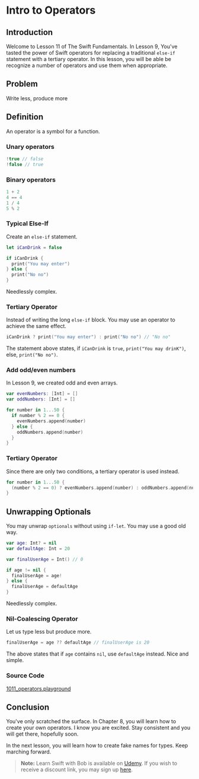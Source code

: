 # Intro to Operators

## Introduction
Welcome to Lesson 11 of The Swift Fundamentals. In Lesson 9, You've tasted the power of Swift operators for replacing a traditional `else-if` statement with a tertiary operator. In this lesson, you will be able be recognize a number of operators and use them when appropriate.


## Problem
Write less, produce more

## Definition
An operator is a symbol for a function.

### Unary operators
```swift
!true // false
!false // true
```

### Binary operators
```swift
1 + 2
4 == 4
1 / 4
5 % 2
```

### Typical Else-If
Create an `else-if` statement.

```swift
let iCanDrink = false

if iCanDrink {
  print("You may enter")
} else {
  print("No no")
}
```

Needlessly complex.

### Tertiary Operator
Instead of writing the long `else-if` block. You may use an operator to achieve the same effect.

```swift
iCanDrink ? print("You may enter") : print("No no") // "No no"
```

The statement above states, if `iCanDrink` is `true`, `print("You may drinK")`, else, `print("No no")`.

### Add odd/even numbers
In Lesson 9, we created odd and even arrays.

```swift
var evenNumbers: [Int] = []
var oddNumbers: [Int] = []

for number in 1...50 {
  if number % 2 == 0 {
    evenNumbers.append(number)
  } else {
    oddNumbers.append(number)
  }
}
```

### Tertiary Operator
Since there are only two conditions, a tertiary operator is used instead.

```swift
for number in 1...50 {
  (number % 2 == 0) ? evenNumbers.append(number) : oddNumbers.append(number)
}
```

## Unwrapping Optionals
You may unwrap `optionals` without using `if-let`. You may use a good old way.

```swift
var age: Int? = nil
var defaultAge: Int = 20

var finalUserAge = Int() // 0

if age != nil {
  finalUserAge = age!
} else {
  finalUserAge = defaultAge
}
```
Needlessly complex.

### Nil-Coalescing Operator
Let us type less but produce more.

```swift
finalUserAge = age ?? defaultAge // finalUserAge is 20
```

The above states that if `age` contains `nil`, use `defaultAge` instead. Nice and simple.

### Source Code
[1011_operators.playground](https://www.dropbox.com/sh/1cz94ffju3e8smz/AABbbdMDL5Ch1-8T4ZHlPlvFa?dl=0)

## Conclusion
You've only scratched the surface. In Chapter 8, you will learn how to create your own operators. I know you are excited. Stay consistent and you will get there, hopefully soon.

In the next lesson, you will learn how to create fake names for types. Keep marching forward.

> **Note:** Learn Swift with Bob is available on [Udemy](https://udemy.com/learn-swift-with-bob/). If you wish to receive a discount link, you may sign up [here](https://goo.gl/RR4K27).
